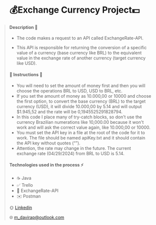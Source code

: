 <h1 align="center">💰Exchange Currency Project💵</h1>

> #### Description 📢
> - The code makes a request to an API called ExchangeRate-API.
>
> - This API is responsible for returning the conversion of a specific value of a currency
>   (base currency like BRL) to the equivalent value in the
>   exchange rate of another currency (target currency like USD).
>
> #### :red_circle: Instructions :red_circle:
>
>  - You will need to set the amount of money first and then you will choose the operations BRL to USD, USD to BRL, etc.
>  - If you set the amount of money as 10.000,00 or 10000 and choose the first option, to convert the base currency (BRL) to the target
>    currency (USD), it will divide 10.000,00 by 5.14 and will output $1.945,52 and the rate will be 0,1945525291828794.
>  - In this code I place many of try-catch blocks, so don't use the currency Brazilian numerations like 10,000.00
>    because it won't work and will ask the correct value again, like 10.000,00 or 10000.
>  - You must set the API key in a file at the root of the code for it to work. The file should be
>    named apiKey.txt and it should contain the API key without quotes (“”).
>  - Attention, the rate may change in the future. The current exchange rate (04/29/2024) from BRL to USD is 5.14.
>      
> #### Technologies used in the process ⚡
>
> - ☕ Java
> - ✅ Trello
> - 🚩 ExchangeRate-API
> - ✉️ Postman
>   
> 🌞 [Linkedin](https://www.linkedin.com/in/mateus-alcantara-7280b525b)
> 
> 🌐 <m_davirap@outlook.com>
> 
